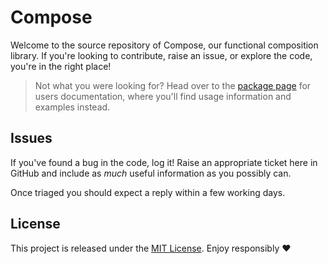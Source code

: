 # Compose

Welcome to the source repository of Compose, our functional composition library.
If you're looking to contribute, raise an issue, or explore the code, you're in
the right place!

> Not what you were looking for? Head over to the [package page][readme] for
> users documentation, where you'll find usage information and examples instead.

[readme]: https://github.com/emphori/compose/blob/HEAD/README.md


<!-- Note: This is commented out until we sort out our contribution processes,
           if you're reading this though, we'll still be very happy to accept
           contributions in the meantime!

## Contributing

We welcome contributions of any size from anyone. Please do take a moment to
read our [contribution guidelines][contributing] to familiarise yourself with
our process.

[contributing]: https://github.com/emphori/.github/blob/HEAD/CONTRIBUTING.md

-->

## Issues

If you've found a bug in the code, log it! Raise an appropriate ticket here in
GitHub and include as _much_ useful information as you possibly can.

Once triaged you should expect a reply within a few working days.


## License

This project is released under the [MIT License][license]. Enjoy responsibly ❤️

[license]: https://github.com/emphori/compose/blob/HEAD/LICENSE
